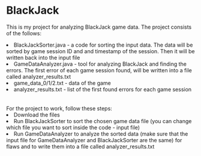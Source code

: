 # BlackJack
This is my project for analyzing BlackJack game data.
The project consists of the follows:
<li>BlackJackSorter.java - a code for sorting the input data. The data will be sorted by game session ID and and timestamp of the session. Then it will be written back into the input file</li>
<li>GameDataAnalyzer.java - tool for analyzing BlackJack and finding the errors. The first error of each game session found, will be written into a file called analyzer_results.txt</li>
<li>game_data_0/1/2.txt - data of the game</li>
<li>analyzer_results.txt - list of the first found errors for each game session</li>
<br></br>
For the project to work, follow these steps:
<li>Download the files</li>
<li>Run BlackJackSorter to sort the chosen game data file (you can change which file you want to sort inside the code - input file)</li>
<li>Run GameDataAnalyzer to analyze the sorted data (make sure that the input file for GameDataAnalyzer and BlackJackSorter are the same) for flaws and to write them into a file called analyzer_results.txt</li>
